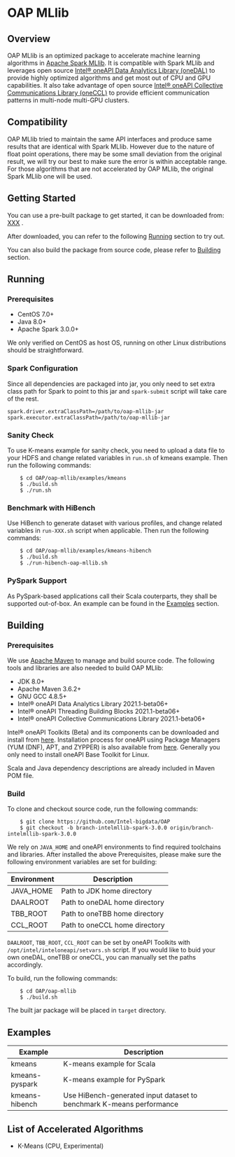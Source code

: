 # OAP MLlib

## Overview

OAP MLlib is an optimized package to accelerate machine learning algorithms in  [Apache Spark MLlib](https://spark.apache.org/mllib).  It is compatible with Spark MLlib and leverages open source [Intel® oneAPI Data Analytics Library (oneDAL)](https://github.com/oneapi-src/oneDAL)  to provide highly optimized algorithms and get most out of CPU and GPU capabilities. It also take advantage of open source [Intel® oneAPI Collective Communications Library (oneCCL)](https://github.com/oneapi-src/oneCCL) to provide efficient communication patterns in multi-node multi-GPU clusters.

## Compatibility

OAP MLlib tried to maintain the same API interfaces and produce same results that are identical with Spark MLlib. However due to the nature of float point operations, there may be some small deviation from the original result, we will try our best to make sure the error is within acceptable range.
For those algorithms that are not accelerated by OAP MLlib, the original Spark MLlib one will be used. 

## Getting Started

You can use a pre-built package to get started, it can be downloaded from: [XXX]() .

After downloaded, you can refer to the following [Running](#Running) section to try out.

You can also build the package from source code, please refer to [Building](#Building) section.

## Running

### Prerequisites

* CentOS 7.0+
* Java 8.0+
* Apache Spark 3.0.0+

We only verified on CentOS as host OS, running on other Linux distributions should be straightforward.

### Spark Configuration

Since all dependencies are packaged into jar, you only need to set extra class path for Spark to point to this jar and `spark-submit` script will take care of the rest. 
```
spark.driver.extraClassPath=/path/to/oap-mllib-jar
spark.executor.extraClassPath=/path/to/oap-mllib-jar
```

### Sanity Check

To use K-means example for sanity check, you need to upload a data file to your HDFS and change related variables in `run.sh` of kmeans example. Then run the following commands:
```
    $ cd OAP/oap-mllib/examples/kmeans
    $ ./build.sh
    $ ./run.sh
```

### Benchmark with HiBench
Use HiBench to generate dataset with various profiles, and change related variables in `run-XXX.sh` script when applicable.  Then run the following commands:
```
    $ cd OAP/oap-mllib/examples/kmeans-hibench
    $ ./build.sh
    $ ./run-hibench-oap-mllib.sh
```

### PySpark Support

As PySpark-based applications call their Scala couterparts, they shall be supported out-of-box. An example can be found in the [Examples](#Examples) section.

## Building

### Prerequisites

We use [Apache Maven](https://maven.apache.org/) to manage and build source code.  The following tools and libraries are also needed to build OAP MLlib:

* JDK 8.0+
* Apache Maven 3.6.2+
* GNU GCC 4.8.5+
* Intel® oneAPI Data Analytics Library 2021.1-beta06+
* Intel® oneAPI Threading Building Blocks 2021.1-beta06+
* Intel® oneAPI Collective Communications Library 2021.1-beta06+

Intel® oneAPI Toolkits (Beta) and its components can be downloaded and install from [here](https://software.intel.com/content/www/us/en/develop/tools/oneapi.html). Installation process for oneAPI using Package Managers (YUM (DNF), APT, and ZYPPER) is also available from [here](https://software.intel.com/content/www/us/en/develop/articles/oneapi-repo-instructions.html). Generally you only need to install oneAPI Base Toolkit for Linux. 

Scala and Java dependency descriptions are already included in Maven POM file. 

### Build

To clone and checkout source code, run the following commands:
```
    $ git clone https://github.com/Intel-bigdata/OAP
    $ git checkout -b branch-intelmllib-spark-3.0.0 origin/branch-intelmllib-spark-3.0.0
```

We rely on `JAVA_HOME` and oneAPI environments to find required toolchains and libraries. 
After installed the above Prerequisites, please make sure the following environment variables are set for building:

Environment | Description
------------| -----------
JAVA_HOME   | Path to JDK home directory
DAALROOT    | Path to oneDAL home directory
TBB_ROOT    | Path to oneTBB home directory
CCL_ROOT    | Path to oneCCL home directory

`DAALROOT`, `TBB_ROOT`, `CCL_ROOT` can be set by oneAPI Toolkits with `/opt/intel/inteloneapi/setvars.sh` script. If you would like to buid your own oneDAL, oneTBB or oneCCL, you can manually set the paths accordingly.

To build, run the following commands: 
```
    $ cd OAP/oap-mllib
    $ ./build.sh
```

The built jar package will be placed in `target` directory.

## Examples

Example         |  Description 
----------------|---------------------------
kmeans          |  K-means example for Scala
kmeans-pyspark  |  K-means example for PySpark
kmeans-hibench  |  Use HiBench-generated input dataset to benchmark K-means performance

## List of Accelerated Algorithms

* K-Means (CPU, Experimental)

